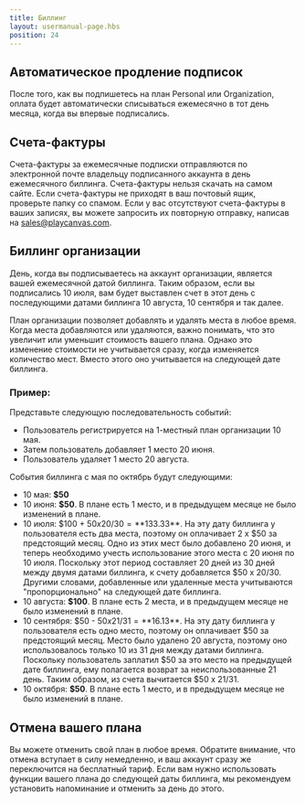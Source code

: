 ```yaml
---
title: Биллинг
layout: usermanual-page.hbs
position: 24
---
```


## Автоматическое продление подписок
После того, как вы подпишетесь на план Personal или Organization, оплата будет автоматически списываться ежемесячно в тот день месяца, когда вы впервые подписались.

## Счета-фактуры
Счета-фактуры за ежемесячные подписки отправляются по электронной почте владельцу подписанного аккаунта в день ежемесячного биллинга. Счета-фактуры нельзя скачать на самом сайте. Если счета-фактуры не приходят в ваш почтовый ящик, проверьте папку со спамом. Если у вас отсутствуют счета-фактуры в ваших записях, вы можете запросить их повторную отправку, написав на <sales@playcanvas.com>.

## Биллинг организации
День, когда вы подписываетесь на аккаунт организации, является вашей ежемесячной датой биллинга. Таким образом, если вы подписались 10 июля, вам будет выставлен счет в этот день с последующими датами биллинга 10 августа, 10 сентября и так далее.

План организации позволяет добавлять и удалять места в любое время. Когда места добавляются или удаляются, важно понимать, что это увеличит или уменьшит стоимость вашего плана. Однако это изменение стоимости не учитывается сразу, когда изменяется количество мест. Вместо этого оно учитывается на следующей дате биллинга.

### Пример:
Представьте следующую последовательность событий:

* Пользователь регистрируется на 1-местный план организации 10 мая.
* Затем пользователь добавляет 1 место 20 июня.
* Пользователь удаляет 1 место 20 августа.

События биллинга с мая по октябрь будут следующими:

* 10 мая: **$50**
* 10 июня: **$50**. В плане есть 1 место, и в предыдущем месяце не было изменений в плане.
* 10 июля: $100 + $50 x 20/30 = **$133.33**. На эту дату биллинга у пользователя есть два места, поэтому он оплачивает 2 x $50 за предстоящий месяц. Одно из этих мест было добавлено 20 июня, и теперь необходимо учесть использование этого места с 20 июня по 10 июля. Поскольку этот период составляет 20 дней из 30 дней между двумя датами биллинга, к счету добавляется $50 x 20/30. Другими словами, добавленные или удаленные места учитываются "пропорционально" на следующей дате биллинга.
* 10 августа: **$100**. В плане есть 2 места, и в предыдущем месяце не было изменений в плане.
* 10 сентября: $50 - $50 x 21/31 = **$16.13**. На эту дату биллинга у пользователя есть одно место, поэтому он оплачивает $50 за предстоящий месяц. Место было удалено 20 августа, поэтому оно использовалось только 10 из 31 дня между датами биллинга. Поскольку пользователь заплатил $50 за это место на предыдущей дате биллинга, ему полагается возврат за неиспользованные 21 день. Таким образом, из счета вычитается $50 x 21/31.
* 10 октября: **$50**. В плане есть 1 место, и в предыдущем месяце не было изменений в плане.

## Отмена вашего плана
Вы можете отменить свой план в любое время. Обратите внимание, что отмена вступает в силу немедленно, и ваш аккаунт сразу же переключится на бесплатный тариф. Если вам нужно использовать функции вашего плана до следующей даты биллинга, мы рекомендуем установить напоминание и отменить за день до этого.
